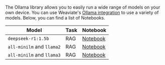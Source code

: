 The Ollama library allows you to easily run a wide range of models on your own device. You can use Weaviate's [Ollama integration](https://docs.weaviate.io/weaviate/model-providers/ollama) to use a variety of models. Below, you can find a list of Notebooks.

| Model | Task | Notebook|
| --- | --- | --- |
| `deepseek-r1:1.5b` | RAG | [Notebook](https://github.com/weaviate/recipes/weaviate-features/model-providers/deepseek/rag_deepseek_r1:1.5b.ipynb) |
| `all-minilm` and `llama2` | RAG | [Notebook](https://github.com/weaviate/recipes/weaviate-features/model-providers/meta/rag_llama_2_ollama.ipynb) |
| `all-minilm` and `llama3` | RAG | [Notebook](https://github.com/weaviate/recipes/weaviate-features/model-providers/meta/rag_llama_3_ollama.ipynb) |